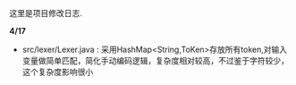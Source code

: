 这里是项目修改日志.

**4/17**

- src/lexer/Lexer.java : 采用HashMap<String,ToKen>存放所有token,对输入变量做简单匹配，简化手动编码逻辑，复杂度相对较高，不过鉴于字符较少，这个复杂度影响很小

